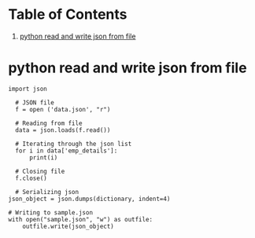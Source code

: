 
# Table of Contents

1.  [python read and write json from file](#orgd37730a)


<a id="orgd37730a"></a>

# python read and write json from file

    import json
    
      # JSON file
      f = open ('data.json', "r")
    
      # Reading from file
      data = json.loads(f.read())
    
      # Iterating through the json list
      for i in data['emp_details']:
          print(i)
    
      # Closing file
      f.close()
    
      # Serializing json
    json_object = json.dumps(dictionary, indent=4)
    
    # Writing to sample.json
    with open("sample.json", "w") as outfile:
        outfile.write(json_object)


